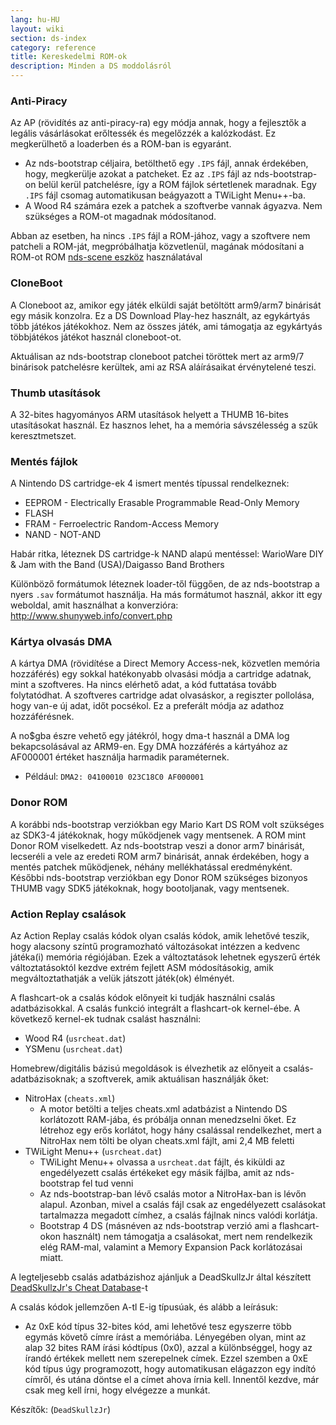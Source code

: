 ```yaml
---
lang: hu-HU
layout: wiki
section: ds-index
category: reference
title: Kereskedelmi ROM-ok
description: Minden a DS moddolásról
---
```


### Anti-Piracy

Az AP (rövidítés az anti-piracy-ra) egy módja annak, hogy a fejlesztők a legális vásárlásokat erőltessék és megelőzzék a kalózkodást. Ez megkerülhető a loaderben és a ROM-ban is egyaránt.

- Az nds-bootstrap céljaira, betölthető egy `.IPS` fájl, annak érdekében, hogy, megkerülje azokat a patcheket. Ez az `.IPS` fájl az nds-bootstrap-on belül kerül patchelésre, így a ROM fájlok sértetlenek maradnak. Egy `.IPS` fájl csomag automatikusan beágyazott a TWiLight Menu++-ba.
- A Wood R4 számára ezek a patchek a szoftverbe vannak ágyazva. Nem szükséges a ROM-ot magadnak módosítanod.

Abban az esetben, ha nincs `.IPS` fájl a ROM-jához, vagy a szoftvere nem patcheli a ROM-ját, megpróbálhatja közvetlenül, magának módosítani a ROM-ot ROM [nds-scene eszköz](https://gbatemp.net/download/retrogamefan-nds-rom-tool-v1-0_b1215.35735/) használatával

### CloneBoot

A Cloneboot az, amikor egy játék elküldi saját betöltött arm9/arm7 binárisát egy másik konzolra. Ez a DS Download Play-hez használt, az egykártyás több játékos játékokhoz. Nem az összes játék, ami támogatja az egykártyás többjátékos játékot használ cloneboot-ot.

Aktuálisan az nds-bootstrap cloneboot patchei töröttek mert az arm9/7 binárisok patchelésre kerültek, ami az RSA aláírásaikat érvénytelené teszi.

### Thumb utasítások
A 32-bites hagyományos ARM utasítások helyett a THUMB 16-bites utasításokat használ. Ez hasznos lehet, ha a memória sávszélesség a szűk keresztmetszet.

### Mentés fájlok
A Nintendo DS cartridge-ek 4 ismert mentés típussal rendelkeznek:

- EEPROM - Electrically Erasable Programmable Read-Only Memory
- FLASH
- FRAM - Ferroelectric Random-Access Memory
- NAND - NOT-AND

Habár ritka, léteznek DS cartridge-k NAND alapú mentéssel: WarioWare DIY & Jam with the Band (USA)/Daigasso Band Brothers

Különböző formátumok léteznek loader-től függően, de az nds-bootstrap a nyers `.sav` formátumot használja. Ha más formátumot használ, akkor itt egy weboldal, amit használhat a konverzióra: http://www.shunyweb.info/convert.php

### Kártya olvasás DMA
A kártya DMA (rövidítése a Direct Memory Access-nek, közvetlen memória hozzáférés) egy sokkal hatékonyabb olvasási módja a cartridge adatnak, mint a szoftveres. Ha nincs elérhető adat, a kód futtatása tovább folytatódhat. A szoftveres cartridge adat olvasáskor, a regiszter pollolása, hogy van-e új adat, időt pocsékol. Ez a preferált módja az adathoz hozzáférésnek.

A no$gba észre vehető egy játékról, hogy dma-t használ a DMA log bekapcsolásával az ARM9-en. Egy DMA hozzáférés a kártyához az AF000001 értéket használja harmadik paraméternek.
- Például: `DMA2: 04100010 023C18C0 AF000001`

### Donor ROM

A korábbi nds-bootstrap verziókban egy Mario Kart DS ROM volt szükséges az SDK3-4 játékoknak, hogy működjenek vagy mentsenek. A ROM mint Donor ROM viselkedett. Az nds-bootstrap veszi a donor arm7 binárisát, lecseréli a vele az eredeti ROM arm7 binárisát, annak érdekében, hogy a mentés patchek működjenek, néhány mellékhatással eredményként. Későbbi nds-bootstrap verziókban egy Donor ROM szükséges bizonyos THUMB vagy SDK5 játékoknak, hogy bootoljanak, vagy mentsenek.

### Action Replay csalások

Az Action Replay csalás kódok olyan csalás kódok, amik lehetővé teszik, hogy alacsony színtű programozható változásokat intézzen a kedvenc játéka(i) memória régiójában. Ezek a változtatások lehetnek egyszerű érték változtatásoktól kezdve extrém fejlett ASM módosításokig, amik megváltoztathatják a velük játszott játék(ok) élményét.

A flashcart-ok a csalás kódok előnyeit ki tudják használni csalás adatbázisokkal. A csalás funkció integrált a flashcart-ok kernel-ébe. A következő kernel-ek tudnak csalást használni:
- Wood R4 (`usrcheat.dat`)
- YSMenu (`usrcheat.dat`)

Homebrew/digitális bázisú megoldások is élvezhetik az előnyeit a csalás-adatbázisoknak; a szoftverek, amik aktuálisan használják őket:
- NitroHax (`cheats.xml`)
  - A motor betölti a teljes cheats.xml adatbázist a Nintendo DS korlátozott RAM-jába, és próbálja onnan menedzselni őket. Ez létrehoz egy erős korlátot, hogy hány csalással rendelkezhet, mert a NitroHax nem tölti be olyan cheats.xml fájlt, ami 2,4 MB feletti
- TWiLight Menu++ (`usrcheat.dat`)
  - TWiLight Menu++ olvassa a `usrcheat.dat` fájlt, és kiküldi az engedélyezett csalás értékeket egy másik fájlba, amit az nds-bootstrap fel tud venni
  - Az nds-bootstrap-ban lévő csalás motor a NitroHax-ban is lévőn alapul. Azonban, mivel a csalás fájl csak az engedélyezett csalásokat tartalmazza megadott címhez, a csalás fájlnak nincs valódi korlátja.
  - Bootstrap 4 DS (másnéven az nds-bootstrap verzió ami a flashcart-okon használt) nem támogatja a csalásokat, mert nem rendelkezik elég RAM-mal, valamint a Memory Expansion Pack korlátozásai miatt.

A legteljesebb csalás adatbázishoz ajánljuk a DeadSkullzJr által készített [DeadSkullzJr's Cheat Database](https://gbatemp.net/threads/deadskullzjrs-nds-cheat-databases.488711/page-38#post-9090779)-t

A csalás kódok jellemzően A-tl E-ig típusúak, és alább a leírásuk:

- Az 0xE kód típus 32-bites kód, ami lehetővé tesz egyszerre több egymás követő címre írást a memóriába. Lényegében olyan, mint az alap 32 bites RAM írási kódtípus (0x0), azzal a különbséggel, hogy az írandó értékek mellett nem szerepelnek címek. Ezzel szemben a 0xE kód típus úgy programozott, hogy automatikusan elágazzon egy indító címről, és utána döntse el a címet ahova írnia kell. Innentől kezdve, már csak meg kell írni, hogy elvégezze a munkát.

Készítők: (`DeadSkullzJr`)

